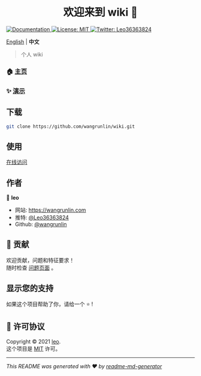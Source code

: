 <h1 align="center">欢迎来到 wiki 👋</h1>
<p>
  <a href="https://wangrunlin.github.io/wiki" target="_blank">
    <img alt="Documentation" src="https://img.shields.io/badge/documentation-yes-brightgreen.svg" />
  </a>
  <a href="LICENSE" target="_blank">
    <img alt="License: MIT" src="https://img.shields.io/badge/License-MIT-yellow.svg" />
  </a>
  <a href="https://twitter.com/Leo36363824" target="_blank">
    <img alt="Twitter: Leo36363824" src="https://img.shields.io/twitter/follow/Leo36363824.svg?style=social" />
  </a>
</p>

[English](README.md) | **中文**

> 个人 wiki

### 🏠 [主页](https://wangrunlin.github.io/wiki)

### ✨ [演示](https://wangrunlin.github.io/wiki)

## 下载

```sh
git clone https://github.com/wangrunlin/wiki.git
```

## 使用

[在线访问](https://wangrunlin.com/wiki)  

## 作者

👤 **leo**

* 网站: https://wangrunlin.com
* 推特: [@Leo36363824](https://twitter.com/Leo36363824)
* Github: [@wangrunlin](https://github.com/wangrunlin)

## 🤝 贡献

欢迎贡献，问题和特征要求！<br />随时检查 [问题页面](https://github.com/wangrunlin/wiki/issues) 。

## 显示您的支持

如果这个项目帮助了你，请给一个 ⭐️ !

## 📝 许可协议

Copyright © 2021 [leo](https://github.com/wangrunlin).<br />
这个项目是 [MIT](LICENSE) 许可。

***
_This README was generated with ❤️ by [readme-md-generator](https://github.com/kefranabg/readme-md-generator)_
